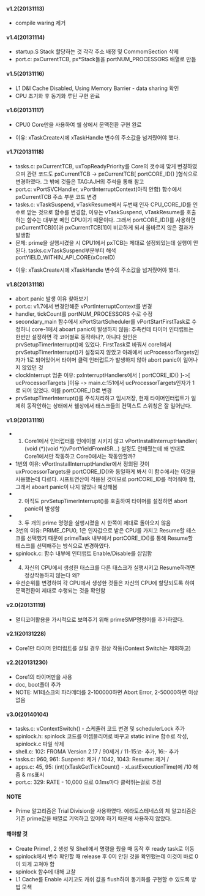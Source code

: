#### v1.2(20131113) ####
- compile waring 제거

#### v1.4(20131114) ####
- startup.S Stack 할당하는 것 각각 주소 배정 및 CommomSection 삭제
- port.c: pxCurrentTCB, px*Stack들을 portNUM_PROCESSORS 배열로 만듬 

#### v1.5(20131116) ####
- L1 D&I Cache Disabled, Using Memory Barrier - data sharing 확인
- CPU 초기화 후 동기화 루틴 구현 완료

#### v1.6(20131117) ####
- CPU0 Core만을 사용하여 쉘 상에서 문맥전환 구현 완료
+ 이유: xTaskCreate시에 xTaskHandle 변수의 주소값을 넘겨줬어야 했다.

#### v1.7(20131118) ####
- tasks.c: pxCurrentTCB, uxTopReadyPriority를 Core의 갯수에 맞게 변경하였으며 관련 코드도 pxCurrentTCB -> pxCurrentTCB[ portCORE_ID() ]형식으로 변경하였다. 그 밖에 것들은 TAG:AJH의 주석을 통해 참고
- port.c: vPortSVCHandler, vPortInterruptContext(아직 안함) 함수에서 pxCurrentTCB 주소 부분 코드 변경
- tasks.c: vTaskSuspend, vTaskResume에서 두번째 인자 CPU_CORE_ID를 인수로 받는 것으로 함수를 변경함, 이유는 vTaskSuspend, vTaskResume를 호출하는 함수는 대부분 메인 CPU이기 때문이다. 그래서 portCORE_ID()를 사용하면 pxCurrentTCB[0]과 pxCurrentTCB[1]이 비교하게 되서 올바르지 않은 결과가 발생함
- 문제: prime을 실행시켰을 시 CPU1에서 pxTCB는 제대로 설정되었는데 실행이 안된다. tasks.c:vTaskSuspend부분부터 해석 portYIELD_WITHIN_API_CORE(xCoreID)
+ 이유: xTaskCreate시에 xTaskHandle 변수의 주소값을 넘겨줬어야 했다.

#### v1.8(20131118) ####
- abort panic 발생 이유 찾아보기
- port.c: v1.7에서 변경안해준 vPortInterruptContext를 변경
- handler, tickCount를 portNUM_PROCESSORS 수로 수정
- secondary_main 함수에서 xPortStartScheduler를 vPortStartFirstTask로 수정하니 core-1에서 aboart panic이 발생하지 않음: 추측컨데 타이머 인터럽트는 한번만 설정하면 각 코어별로 동작하나?, 아니다 원인은 prvSetupTimerInterrupt()에 있었다. FirstTask로 바꿔서 core1에서 prvSetupTimerInterrupt()가 설정되지 않았고 아래에서 ucProcessorTargets인자가 1로 되어있어서 타이머 클럭 인터럽트가 발생하지 않아 abort panic이 일어나지 않았던 것
- clockInterrupt 멈춘 이유: pxInterruptHandlers에서 [ portCORE_ID() ]->[ ucProcessorTargets ]이유 -> main.c:151에서 ucProcessorTargets인자가 1로 되어 있었다. 이를 portCORE_ID로 변경
- prvSetupTimerInterrupt()를 주석처리하고 임시저장, 현재 타이머인터럽트가 일제히 동작안하는 상태에서 쉘상에서 태스크들의 컨택스트 스위칭은 잘 일어난다.

#### v1.9(20131119) ####
- 1. Core1에서 인터럽터를 인에이블 시키지 않고 vPortInstallInterruptHandler( (void (*)(void *))vPortYieldFromISR...) 설정도 안해줬는데 왜 반대로 Core1에서만 작동하고 Core0에서는 작동안할까?
- 1번의 이유: vPortInstallInterruptHandler에서 정의된 것이 uxProcessorTargets을 portCORE_ID()와 동일하게 봐서 이 함수에서는 이것을 사용했는데 다르다. 시프트연산이 적용된 것이므로 portCORE_ID를 적어줘야 함, 그래서 aboart panic이 나지 않았나 예상해봄
- 2. 아직도 prvSetupTimerInterrupt()를 호출하여 타이머를 설정하면 abort panic이 발생함
- 3. 두 개의 prime 명령을 실행시켰을 시 한쪽이 제대로 돌아오지 않음
- 3번의 이유: PRIME_CPU0, 1은 인자값으로 받은 CPU를 가지고 Resume할 테스크를 선택했기 때문에 primeTask 내부에서 portCORE_ID()를 통해 Resume할 테스크를 선택해주는 방식으로 변경하였다.
- spinlock.c: 함수 내부에 인터럽트 Enable/Disable를 삽입함
- 4. 자신의 CPU에서 생성한 태스크를 다른 태스크가 실행시키고 Resume하려면 정상작동하지 않는다 왜?
- 우선순위를 변경하여 각 CPU에서 생성한 것들은 자신의 CPU에 할당되도록 하여 문맥전환이 제대로 수행되는 것을 확인함

#### v2.0(20131119) ####
- 멀티코어활용을 가시적으로 보여주기 위해 primeSMP명령어를 추가하였다.

#### v2.1(20131228) ####
- Core1만 타이머 인터럽트를 살릴 경우 정상 작동(Context Switch는 제외하고)

#### v2.2(20131230) ####
- Core1의 타이머만을 사용
- doc, boot폴더 추가
- NOTE: M1테스크의 파라메터를 2-100000하면 Abort Error, 2-50000하면 이상없음

#### v3.0(20140104) ####
- tasks.c: vContextSwitch() - 스케줄러 코드 변경 및 schedulerLock 추가 
- spinlock.h: spinlock 코드를 어셈블리어로 바꾸고 static inline 함수로 작성, spinlock.c 파일 삭제
- shell.c: 102: FROMA Version 2.17 / 90제거 / 11-15:\t- 추가, 16:- 추가
- tasks.c: 960, 961: Suspend: 제거 / 1042, 1043: Resume: 제거 / 
- apps.c: 45, 95: (int)(xTaskGetTickCount() - xLastExecutionTime)에 /10 해줌 & ms표시
- port.c: 329: RATE - 10,000 으로 0.1ms마다 클럭뛰는걸로 추정

#### NOTE ####
- Prime 알고리즘은 Trial Division을 사용하였다. 에라토스테네스의 체 알고리즘은 기존 prime값을 배열로 기억하고 있어야 하기 때문에 사용하지 않았다.

#### 해야할 것 ####
- Create Prime1, 2 생성 및 Shell에서 명령을 줬을 때 동작 후 ready task로 이동
- spinlock에서 변수 확인할 때 release 후 0이 안된 것을 확인했는데 이것이 바로 0이 되게 고쳐야 함
- spinlock 함수에 대해 고찰
- L1 Cache를 Enable 시키고도 캐쉬 값을 flush하여 동기화를 구현할 수 있도록 방법 모색
